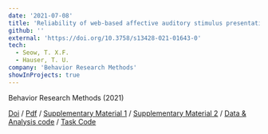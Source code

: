 ```yaml
---
date: '2021-07-08'
title: 'Reliability of web-based affective auditory stimulus presentation'
github: ''
external: 'https://doi.org/10.3758/s13428-021-01643-0'
tech:
  - Seow, T. X.F.
  - Hauser, T. U.
company: 'Behavior Research Methods'
showInProjects: true
---
```


Behavior Research Methods (2021)

[Doi](https://doi.org/10.3758/s13428-021-01643-0) / [Pdf](/files/2021-07-08-Reliability-of-web-based-auditory-stimulus-presentation.pdf) / [Supplementary Material 1](/files/2021-07-08-Reliability-of-web-based-supplementary1.pdf) / [Supplementary Material 2](/files/2021-07-08-Reliability-of-web-based-supplementary2.csv) / [Data & Analysis code](https://github.com/seowxft/audio-pilot-analysis) / [Task Code](https://github.com/seowxft/audio-pilot)
